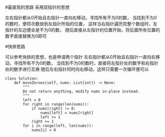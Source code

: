 #最直观的思路
采用双指针的思想

左右指针都从0开始且右指针一直向右移动，寻找所有不为0的数，
当找到不为0的数时，便将次数放到左指针所指的位置，
这样当右指针遍历完整个数组时，左指针的左边便全是不为0的数，
随后直接从左指针的位置开始，将后面所有位置的数字直接替换为0即可


#快排思路

可以参考快排的思想，也是申请两个指针
左右指针都从0开始且右指针一直向右移动，寻找所有不为0的数，
当找到不为0的数时，直接将左指针处的数字和右指针处的数字进行互换
随后左右指针同时向右移动，这样只需要一次循环便可以


```shell
class Solution:
    def moveZeroes(self, nums: List[int]) -> None:
        """
        Do not return anything, modify nums in-place instead.
        """
        left = 0
        for right in range(len(nums)):
            if nums[right] != 0:
                nums[left] = nums[right]
                left += 1
            right += 1
        for i in range(left, len(nums)):
            nums[i] = 0


```


